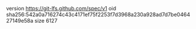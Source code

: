 version https://git-lfs.github.com/spec/v1
oid sha256:542a0a716274c43c4171ef75f2253f7d3968a230a928ad7d7be046427149e58a
size 6127
